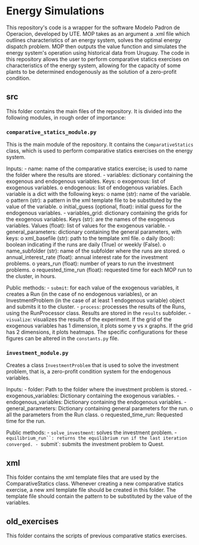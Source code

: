 # Energy Simulations

This repository's code is a wrapper for the software Modelo Padron de Operacion, developed by UTE. 
MOP takes as an argument a .xml file which outlines characteristics of an energy system, solves the optimal energy dispatch problem. 
MOP then outputs the value function and simulates the energy system's operation using historical data from Uruguay.
The code in this repository allows the user to perform comparative statics exercises on characteristics of the energy system, allowing for the capacity of some plants to be determined endogenously as the solution of a zero-profit condition. 

## src

This folder contains the main files of the repository. It is divided into the following modules, in rough order of importance:

### `comparative_statics_module.py`

This is the main module of the repository.
It contains the `ComparativeStatics` class, which is used to perform comparative statics exercises on the energy system.

Inputs:
    - name: name of the comparative statics exercise; is used to name the folder where the results are stored.
    - variables: dictionary containing the exogenous and endogenous variables. 
        Keys:
            o exogenous: list of exogenous variables.
            o endogenous: list of endogenous variables.
        Each variable is a dict with the following keys:
            o name (str): name of the variable.
            o pattern (str): a pattern in the xml template file to be substituted by the value of the variable.
            o initial_guess (optional, float): initial guess for the endogenous variables.
    - variables_grid: dictionary containing the grids for the exogenous variables. 
        Keys (str): are the names of the exogenous variables.
        Values (float): list of values for the exogenous variable.
    - general_parameters: dictionary containing the general parameters, with keys: 
        o xml_basefile (str): path to the template xml file.
        o daily (bool): boolean indicating if the runs are daily (True) or weekly (False).
        o name_subfolder (str): name of the subfolder where the runs are stored.
        o annual_interest_rate (float): annual interest rate for the investment problems.
        o years_run (float): number of years to run the investment problems.
        o requested_time_run (float): requested time for each MOP run to the cluster, in hours.

Public methods:
    - `submit`: for each value of the exogenous variables, it creates a Run (in the case of no endogenous variables), 
        or an InvestmentProblem (in the case of at least 1 endogenous variable) object and submits it to the cluster.
    - `process`: processes the results of the Runs, using the RunProcessor class. Results are stored in the `results` subfolder.
    - `visualize`: visualizes the results of the experiment. If the grid of the exogenous variables has 1 dimension, 
        it plots some y vs x graphs. If the grid has 2 dimensions, it plots heatmaps. The specific configurations for 
        these figures can be altered in the `constants.py` file. 

### `investment_module.py`
Creates a class `InvestmentProblem` that is used to solve the investment problem, that is, a zero-profit condition system for the endogenous variables.

Inputs:
    - folder: Path to the folder where the investment problem is stored.
    - exogenous_variables: Dictionary containing the exogenous variables.
    - endogenous_variables: Dictionary containing the endogenous variables.
    - general_parameters: Dictionary containing general parameters for the run.
        o all the parameters from the Run class.
        o requested_time_run: Requested time for the run.

Public methods:
    - `solve_investment`: solves the investment problem.
    - `equilibrium_run``: returns the equilibrium run if the last iteration converged.
    - `submit`: submits the investment problem to Quest.

## xml
This folder contains the xml template files that are used by the ComparativeStatics class. Whenever creating a new comparative statics exercise,
a new xml template file should be created in this folder. The template file should contain the pattern to be substituted by the value of the variables.

## old_exercises
This folder contains the scripts of previous comparative statics exercises. 
